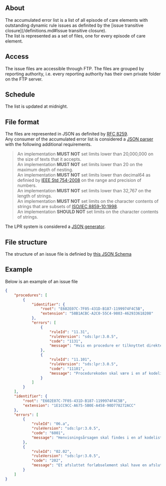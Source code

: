 ## About
The accumulated error list is a list of all episode of care elements with outstanding dynamic rule issues as definited by the [issue transitive closure](/definitions.md#Issue transitive closure).  
The list is represented as a set of files, one for every episode of care element.

## Access
The issue files are accessible through FTP.
The files are grouped by reporting authority, i.e. every reporting authority has their own private folder on the FTP server.

## Schedule
The list is updated at midnight. 

## File format
The files are represented in JSON as definited by [RFC 8259](https://tools.ietf.org/html/rfc8259).  
Any consumer of the accumulated error list is considered a [JSON parser](https://tools.ietf.org/html/rfc8259#section-9) with the following additional requirements.

> An implementation **MUST NOT** set limits lower than 20,000,000 on the size of texts that it accepts.  
> An implementation **MUST NOT** set limits lower than 20 on the maximum depth of nesting.  
> An implementation **MUST NOT** set limits lower than decimal64 as definied by [IEEE Std 754-2008](https://ieeexplore.ieee.org/document/4610935/) on the range and precision of numbers.  
> An implementation **MUST NOT** set limits lower than 32,767 on the length of strings.  
> An implementation **MUST NOT** set limits on the character contents of strings that are subsets of [ISO/IEC 8859-10:1998](https://www.iso.org/standard/28254.html).  
> An implementation **SHOULD NOT** set limits on the character contents of strings.
   
The LPR system is considered a [JSON generator](https://tools.ietf.org/html/rfc8259#section-10).

## File structure
The structure of an issue file is definied by [this JSON Schema](../resources/acl.schema.json)

## Example
Below is an example of an issue file
```json
{
    "procedures": [
        {
            "identifier": {
                "root": "E602E07C-7F05-431D-B187-1199974F4C5B",
                "extension": "58B1ACBC-A2C0-55C4-9803-462933618208"
            },
            "errors": [
                {
                    "ruleId": "11.31",
                    "ruleVersion": "sds:lpr:3.0.5",
                    "code": "1131",
                    "message": "Hvis en procedure er tilknyttet direkte til et forløbselement, skal der være tilknyttet en betalingsoplysning til proceduren, og starttidspunkt for betalingsoplysningen skal være lig med starttidspunkt for proceduren"
                },
                {
                    "ruleId": "11.101",
                    "ruleVersion": "sds:lpr:3.0.5",
                    "code": "11101",
                    "message": "Procedurekoden skal være i en af kodelisterne proc.act, proc.opr og proc.und"
                }
            ]
        }
    ],
    "identifier": {
        "root": "E602E07C-7F05-431D-B187-1199974F4C5B",
        "extension": "1E1CC9CC-A675-5B0E-A458-90D778272ACC"
    },
    "errors": [
        {
            "ruleId": "06.a",
            "ruleVersion": "sds:lpr:3.0.5",
            "code": "6001",
            "message": "Henvisningsårsagen skal findes i en af kodelisterne diag, proc.act, proc.opr, proc.und"
        },
        {
            "ruleId": "02.02",
            "ruleVersion": "sds:lpr:3.0.5",
            "code": "202",
            "message": "Et afsluttet forløbselement skal have en afslutningsmåde"
        }
    ]
}
```